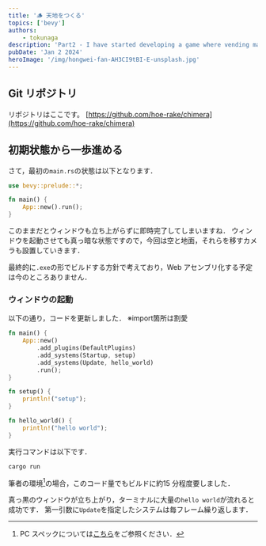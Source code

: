 ```yaml
---
title: '🪵 天地をつくる'
topics: ['bevy']
authors:
    - tokunaga
description: 'Part2 - I have started developing a game where vending machines take center stage'
pubDate: 'Jan 2 2024'
heroImage: '/img/hongwei-fan-AH3CI9tBI-E-unsplash.jpg'
---
```


## Git リポジトリ

リポジトリはここです。
[https://github.com/hoe-rake/chimera](https://github.com/hoe-rake/chimera)

## 初期状態から一歩進める

さて，最初の`main.rs`の状態は以下となります．

```rust title="main.rs"
use bevy::prelude::*;

fn main() {
    App::new().run();
}
```

このままだとウィンドウも立ち上がらずに即時完了してしまいますね．
ウィンドウを起動させても真っ暗な状態ですので，今回は空と地面，それらを移すカメラも設置していきます．

最終的に`.exe`の形でビルドする方針で考えており，Web アセンブリ化する予定は今のところありません．

### ウィンドウの起動

以下の通り，コードを更新しました．
※import箇所は割愛

```rust ins={3-5, 9-15} title="main.rs" frame="code"
fn main() {
    App::new()
        .add_plugins(DefaultPlugins)
        .add_systems(Startup, setup)
        .add_systems(Update, hello_world)
        .run();
}

fn setup() {
    println!("setup");
}

fn hello_world() {
    println!("hello world");
}
```

実行コマンドは以下です．

```sh frame="code"
cargo run
```

筆者の環境[^1]の場合，このコード量でもビルドに約15 分程度要しました．

[^1]: PC スペックについては[こちら](/about#equipments)をご参照ください．

真っ黒のウィンドウが立ち上がり，ターミナルに大量の`hello world`が流れると成功です．
第一引数に`Update`を指定したシステムは毎フレーム繰り返します．
